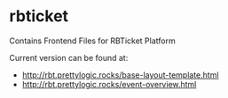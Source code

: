 # rbticket
Contains Frontend Files for RBTicket Platform

Current version can be found at:

* http://rbt.prettylogic.rocks/base-layout-template.html
* http://rbt.prettylogic.rocks/event-overview.html
